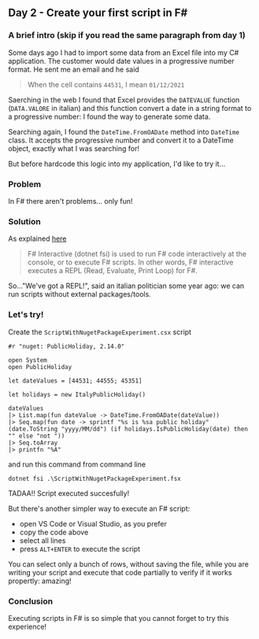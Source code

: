 ## Day 2 - Create your first script in F#

### A brief intro (skip if you read the same paragraph from day 1)

Some days ago I had to import some data from an Excel file into my C# application. The customer would date values in a progressive number format.
He sent me an email and he said 
> When the cell contains `44531`, I mean `01/12/2021`

Saerching in the web I found that Excel provides the `DATEVALUE` function (`DATA.VALORE` in italian) and this function convert a date in a string format to a progressive number: I found the way to generate some data.  

Searching again, I found the `DateTime.FromOADate` method into `DateTime` class. It accepts the progressive number and convert it to a DateTime object, exactly what I was searching for!

But before hardcode this logic into my application, I'd like to try it...

### Problem

In F# there aren't problems... only fun!

### Solution

As explained [here](https://docs.microsoft.com/en-us/dotnet/fsharp/tools/fsharp-interactive/)

> F# Interactive (dotnet fsi) is used to run F# code interactively at the console, or to execute F# scripts. In other words, F# interactive executes a REPL (Read, Evaluate, Print Loop) for F#.

So..."We've got a REPL!", said an italian politician some year ago: we can run scripts without external packages/tools.

### Let's try!
Create the `ScriptWithNugetPackageExperiment.csx` script
```
#r "nuget: PublicHoliday, 2.14.0"

open System
open PublicHoliday

let dateValues = [44531; 44555; 45351]

let holidays = new ItalyPublicHoliday()

dateValues
|> List.map(fun dateValue -> DateTime.FromOADate(dateValue))
|> Seq.map(fun date -> sprintf "%s is %sa public holiday" (date.ToString "yyyy/MM/dd") (if holidays.IsPublicHoliday(date) then "" else "not "))
|> Seq.toArray
|> printfn "%A"
```
and run this command from command line
```
dotnet fsi .\ScriptWithNugetPackageExperiment.fsx
```

TADAA!! Script executed succesfully! 

But there's another simpler way to execute an F# script: 
- open VS Code or Visual Studio, as you prefer
- copy the code above
- select all lines
- press `ALT+ENTER` to execute the script

You can select only a bunch of rows, without saving the file, while you are writing your script and execute that code partially to verify if it works propertly: amazing!

### Conclusion
Executing scripts in F# is so simple that you cannot forget to try this experience!
